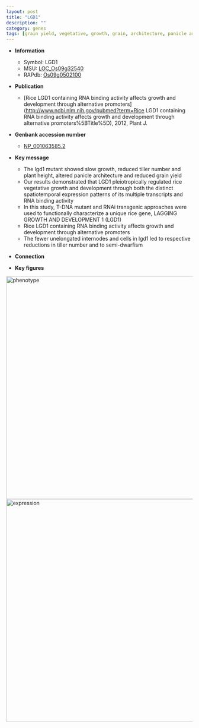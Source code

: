 ```yaml
---
layout: post
title: "LGD1"
description: ""
category: genes
tags: [grain yield, vegetative, growth, grain, architecture, panicle architecture, height, tiller number, yield, dwarf, tiller, panicle]
---
```


* **Information**  
    + Symbol: LGD1  
    + MSU: [LOC_Os09g32540](http://rice.plantbiology.msu.edu/cgi-bin/ORF_infopage.cgi?orf=LOC_Os09g32540)  
    + RAPdb: [Os09g0502100](http://rapdb.dna.affrc.go.jp/viewer/gbrowse_details/irgsp1?name=Os09g0502100)  

* **Publication**  
    + [Rice LGD1 containing RNA binding activity affects growth and development through alternative promoters](http://www.ncbi.nlm.nih.gov/pubmed?term=Rice LGD1 containing RNA binding activity affects growth and development through alternative promoters%5BTitle%5D), 2012, Plant J.

* **Genbank accession number**  
    + [NP_001063585.2](http://www.ncbi.nlm.nih.gov/nuccore/NP_001063585.2)

* **Key message**  
    + The lgd1 mutant showed slow growth, reduced tiller number and plant height, altered panicle architecture and reduced grain yield
    + Our results demonstrated that LGD1 pleiotropically regulated rice vegetative growth and development through both the distinct spatiotemporal expression patterns of its multiple transcripts and RNA binding activity
    + In this study, T-DNA mutant and RNAi transgenic approaches were used to functionally characterize a unique rice gene, LAGGING GROWTH AND DEVELOPMENT 1 (LGD1)
    + Rice LGD1 containing RNA binding activity affects growth and development through alternative promoters
    + The fewer unelongated internodes and cells in lgd1 led to respective reductions in tiller number and to semi-dwarfism

* **Connection**  

* **Key figures**  
<img src="http://funRiceGenes.github.io/images/LGD1.pheno.png" alt="phenotype"  style="width: 600px;"/>

<img src="http://funRiceGenes.github.io/images/LGD1.exp.png" alt="expression"  style="width: 600px;"/>


